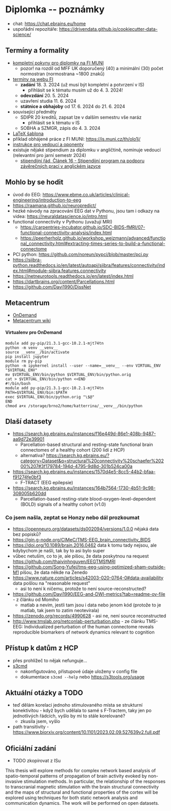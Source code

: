 # Diplomka -- poznámky

- chat: https://chat.ebrains.eu/home
- uspořádní repozitáře: https://drivendata.github.io/cookiecutter-data-science/

## Termíny a formality

- [kompletní pokyny pro diplomky na FI MUNI](https://www.fi.muni.cz/files/studijni/bp-dp-na-fi-v280423.pdf)
    - pozor! na rozdíl od MFF UK doporučený (40) a minimální (30) počet normostran (normostrana ~1800 znaků)
- [termíny na webu FI](https://www.fi.muni.cz/studies/master/dates.html.cs)
    - **zadání** 18. 3. 2024 (už musí být kompletní a potvrzení v IS)
        - přihlásit se k tématu musím už do 4. 3. 2024!
    - **odevzdání** 20. 5. 2024
    - uzavření studia 11. 6. 2024
    - **státnice a obhajoby** od 17. 6. 2024 do 21. 6. 2024
- související předměty
    - SDIPR 20 kreditů, zapsat lze v dalším semestru vše naráz
        - přihlásit se k tématu v IS
    - SOBHA a SZMGR, zápis do 4. 3. 2024
- [LaTeX šablona](https://external_relations.pages.fi.muni.cz/document_templates/fithesis/#fithesis)
- příklad obhájené práce z FI MUNI: <https://is.muni.cz/th/olo1j/>
- [instrukce pro vedoucí a oponenty](https://www.fi.muni.cz/studies/bachelor-diploma-theses-advisors-opponents.html)
- existuje nějaké stipendium za diplomku v angličtině, nominuje vedoucí (relevantní pro jarní semestr 2024)
    - [stipendijní řád, Článek 16 - Stipendijní program na podporu závěrečných prací v anglickém jazyce](https://is.muni.cz/auth/do/fi/uredni_deska/predpisy/opatreni/Opatreni_dekana_13_2023_stipendijni_programy.pdf#page=12)

## Mohlo by se hodit

- úvod do EEG: https://www.ebme.co.uk/articles/clinical-engineering/introduction-to-eeg
- https://raamana.github.io/neuropredict/
- hezké návody na zpracování EEG dat v Pythonu, jsou tam i odkazy na videa: https://neuraldatascience.io/intro.html
- functional connectivity v Pythonu (uvažují MRI)
    - https://carpentries-incubator.github.io/SDC-BIDS-fMRI/07-functional-connectivity-analysis/index.html
    - https://peerherholz.github.io/workshop_weizmann/advanced/functional_connectivity.html#extracting-times-series-to-build-a-functional-connectome
- PCI python: https://github.com/noreun/pypci/blob/master/pci.py
- https://siibra-python.readthedocs.io/en/latest/autoapi/siibra/features/connectivity/index.html#module-siibra.features.connectivity
- https://netneurotools.readthedocs.io/en/latest/index.html
- https://dartbrains.org/content/Parcellations.html
- https://github.com/Davi1990/DissNet

## Metacentrum

- [OnDemand](https://ondemand.grid.cesnet.cz/pun/sys/dashboard/batch_connect/sys/bc_meta_jupyter/session_contexts/new)
- [Metacentrum wiki](https://wiki.metacentrum.cz/wiki/Main_Page)

#### Virtualenv pro OnDemand

```
module add py-pip/21.3.1-gcc-10.2.1-mjt74tn
python -m venv __venv__
source __venv__/bin/activate
pip install jupyter
module rm py-pip
python -m ipykernel install --user --name=__venv__ --env VIRTUAL_ENV "$VIRTUAL_ENV"
mv $VIRTUAL_ENV/bin/python $VIRTUAL_ENV/bin/python.orig
cat > $VIRTUAL_ENV/bin/python <<END
#!/bin/bash
module add py-pip/21.3.1-gcc-10.2.1-mjt74tn
PATH=$VIRTUAL_ENV/bin:$PATH
exec $VIRTUAL_ENV/bin/python.orig "\$@"
END
chmod a+x /storage/brno2/home/katterrina/__venv__/bin/python
```

## Dlaší datasety

- https://search.kg.ebrains.eu/instances/f16e449d-86e1-408b-9487-aa9d72e39901
    - Parcellation-based structural and resting-state functional brain connectomes of a healthy cohort (200 lidí z HCP)
    - alternativa? https://search.kg.ebrains.eu/?category=Dataset&q=structural%20connectivity%20schaefer%20200%207#3f179784-194d-4795-9d8d-301b524ca00a
- https://search.kg.ebrains.eu/instances/1570d4e5-8cc5-44b2-bfaa-f91274fe0bf3
    - F-TRACT (EEG epilepsie) 
- https://search.kg.ebrains.eu/instances/164b7564-1730-4b51-9c98-308005b620dd
    - Parcellation-based resting-state blood-oxygen-level-dependent (BOLD) signals of a healthy cohort (v1.0)

### Co jsem našla, zeptat se Honzy nebo dál prozkoumat

- https://openneuro.org/datasets/ds002094/versions/1.0.0 nějaká data bez popisků?
- https://gin.g-node.org/CIMeC/TMS-EEG_brain_connectivity_BIDS
- https://doi.org/10.1089/brain.2016.0462 data k tomu tady nejsou, ale kdybychom je našli, tak by to asi bylo super
- vůbec netuším, co to je, ale píšou, že data poskytnou na request https://github.com/thaivinhnguyen/EEGTMSfMRI
- https://github.com/Song-Yufei/tms-eeg-using-optimized-sham-outside-M1 píšou, že data někde na Zenedo
- https://www.nature.com/articles/s42003-020-0764-0#data-availability data pošlou na "reasonable request"
    - asi to není k ničemu, protože to není source-reconstructed? 
- https://github.com/Davi1990/EEG-and-DWI-metrics?tab=readme-ov-file - z článku od Momiho
    - matlab a nevím, jestli tam jsou i data nebo jenom kód (protože to je matlab, tak jsem to zatím neotevírala)
- https://zenodo.org/records/4990628 - asi ne, není source reconstructed
- http://www.tmslab.org/netconlab-perturbation.php - ze článku TMS-EEG: Individualized perturbation of the human connectome reveals reproducible biomarkers of network dynamics relevant to cognition

## Přístup k datům z HCP

- přes prohlížeč to nějak nefunguje...
- [s3cmd](https://askubuntu.com/questions/202072/what-is-a-good-amazon-s3-client)
    - nakonfigutováno, přístupové údaje uloženy v config file
    - dokumentace `s3cmd --help` nebo <https://s3tools.org/usage>

## Aktuální otázky a TODO

- teď dělám korelaci jednoho stimulovaného místa se strukturní konektivitou - když bych udělala to samé s F-Tractem, taky jen po jednotlivých řádcích, vyšlo by mi to stále korelované?
    - zkusila jsem, vyšlo
- path transitivity - <https://www.biorxiv.org/content/10.1101/2023.02.09.527639v2.full.pdf>


## Oficiální zadání

- TODO zkopírovat z ISu

This thesis will explore methods for complex network based analysis of spatio-temporal patterns of propagation of brain activity evoked by non-invasive stimulation methods. In particular, the relationship of the responses to transcranial magnetic stimulation with the brain structural connectivity and the maps of structural and functional properties of the cortex will be explored using techniques for both static network analysis and communication dynamics. The work will be performed on open datasets.